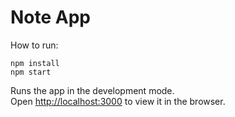 # Note App

How to run:

```
npm install
npm start
```

Runs the app in the development mode.\
Open [http://localhost:3000](http://localhost:3000) to view it in the browser.
